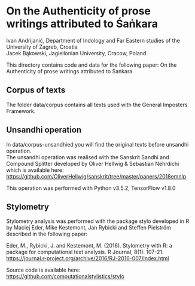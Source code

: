 # On the Authenticity of prose writings attributed to Śaṅkara

Ivan Andrijanić, Department of Indology and Far Eastern studies of the University of Zagreb, Croatia<br />
Jacek Bąkowski, Jagiellonian University, Cracow, Poland<br />

This directory contains code and data for the following paper:
On the Authenticity of prose writings attributed to Śaṅkara

## Corpus of texts
The folder data/corpus contains all texts used with the General Imposters Framework.

## Unsandhi operation
In data/corpus-unsandhied you will find the original texts before unsandhi operation.<br />
The unsandhi operation was realised with the Sanskrit Sandhi and Compound Splitter developed by Oliver Hellwig & Sebastian Nehrdichi which is available here: https://github.com/OliverHellwig/sanskrit/tree/master/papers/2018emnlp <br />

This operation was performed with Python v3.5.2, TensorFlow v1.8.0

## Stylometry
Stylometry analysis was performed with the package stylo developed in R by Maciej Eder, Mike Kestemont, Jan Rybicki and Steffen Pielström described in the following paper:

Eder, M., Rybicki, J. and Kestemont, M. (2016). Stylometry with R: a package for computational text analysis. R Journal, 8(1): 107-21. https://journal.r-project.org/archive/2016/RJ-2016-007/index.html

Source code is available here: https://github.com/computationalstylistics/stylo

